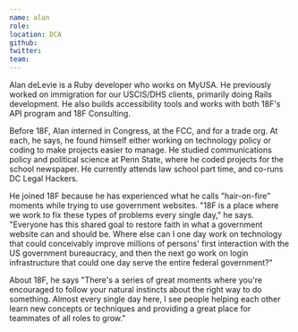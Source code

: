 ```yaml
---
name: alan
role:
location: DCA
github:
twitter:
team:
---
```


Alan deLevie is a Ruby developer who works on MyUSA. He previously worked on immigration for our USCIS/DHS clients, primarily doing Rails development. He also builds accessibility tools and works with both 18F's API program and 18F Consulting.

Before 18F, Alan interned in Congress, at the FCC, and for a trade org. At each, he says, he found himself either working on technology policy or coding to make projects easier to manage. He studied communications policy and political science at Penn State, where he coded projects for the school newspaper. He currently attends law school part time, and co-runs DC Legal Hackers.

He joined 18F because he has experienced what he calls "hair-on-fire" moments while trying to use government websites. "18F is a place where we work to fix these types of problems every single day," he says. "Everyone has this shared goal to restore faith in what a government website can and should be. Where else can I one day work on technology that could conceivably improve millions of persons' first interaction with the US government bureaucracy, and then the next go work on login infrastructure that could one day serve the entire federal government?"

About 18F, he says "There's a series of great moments where you're encouraged to follow your natural instincts about the right way to do something. Almost every single day here, I see people helping each other learn new concepts or techniques and providing a great place for teammates of all roles to grow."
